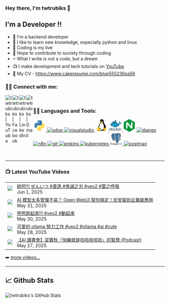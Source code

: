 ### Hey there, I'm twtrubiks 👋

## I'm a Developer !!

- 🔭 I'm a backend developer
- 🌱 I like to learn new knowledge, especially python and linux
- 👯 Coding is my live
- 🥅 Hope to contribute to society through coding
- ⚡  What I write is not a code, but a dream
- 📺 I make development and tech tutorials on [YouTube](https://www.youtube.com/user/blue524326)
- 🔭 My CV - https://www.cakeresume.com/blue555236sa56

### 🙋‍♂️ Connect with me:

[<img align="left" alt="twtrubiks | YouTube" width="22px" src="https://cdn.jsdelivr.net/npm/simple-icons@v3/icons/youtube.svg" />][youtube]
[<img align="left" alt="twtrubiks | Facebook" width="22px" src="https://cdn.jsdelivr.net/npm/simple-icons@v3/icons/facebook.svg" />][facebook]
[<img align="left" alt="twtrubiks | LinkedIn" width="22px" src="https://cdn.jsdelivr.net/npm/simple-icons@v3/icons/linkedin.svg" />][linkedin]
[<img align="left" alt="twtrubiks | Gmail" width="22px" src="https://cdn.jsdelivr.net/npm/simple-icons@v3/icons/gmail.svg" />][gmail]

<br />

### 👨‍💻 Languages and Tools:

<p align="left"> <a href="https://www.python.org" target="_blank"> <img src="https://raw.githubusercontent.com/devicons/devicon/master/icons/python/python-original.svg" alt="python" width="40" height="40"/> <a href="https://www.odoo.com/" target="_blank"> <img src="https://upload.wikimedia.org/wikipedia/commons/thumb/5/50/Odoo_logo.svg/320px-Odoo_logo.svg.png" alt="odoo" width="65" height="40"/> </a> <a href="https://code.visualstudio.com/" target="_blank"> <img src="https://upload.wikimedia.org/wikipedia/commons/thumb/9/9a/Visual_Studio_Code_1.35_icon.svg/240px-Visual_Studio_Code_1.35_icon.svg.png" alt="visualstudio" width="40" height="40"/> </a> <a href="https://www.linux.org/" target="_blank"> <img src="https://raw.githubusercontent.com/devicons/devicon/master/icons/linux/linux-original.svg" alt="linux" width="40" height="40"/> <a href="https://www.docker.com/" target="_blank"> <img src="https://raw.githubusercontent.com/devicons/devicon/master/icons/docker/docker-original-wordmark.svg" alt="docker" width="40" height="40"/> </a> </a> <a href="https://www.nginx.com" target="_blank"> <img src="https://raw.githubusercontent.com/devicons/devicon/master/icons/nginx/nginx-original.svg" alt="nginx" width="40" height="40"/> </a> </a> <a href="https://www.djangoproject.com/" target="_blank"> <img src="https://upload.wikimedia.org/wikipedia/commons/7/75/Django_logo.svg" alt="django" width="40" height="40"/> </a> <a href="[https://flask.palletsprojects.com/](https://upload.wikimedia.org/wikipedia/commons/5/53/N8n-logo-new.svg)" target="_blank"> <img src="https://upload.wikimedia.org/wikipedia/commons/5/53/N8n-logo-new.svg" alt="n8n" width="40" height="40"/> </a> <a href="https://git-scm.com/" target="_blank"> <img src="https://www.vectorlogo.zone/logos/git-scm/git-scm-icon.svg" alt="git" width="40" height="40"/> </a> <a href="https://www.jenkins.io" target="_blank"> <img src="https://www.vectorlogo.zone/logos/jenkins/jenkins-icon.svg" alt="jenkins" width="40" height="40"/> </a> <a href="https://kubernetes.io" target="_blank"> <img src="https://www.vectorlogo.zone/logos/kubernetes/kubernetes-icon.svg" alt="kubernetes" width="40" height="40"/> </a> <a href="https://www.postgresql.org" target="_blank"> <img src="https://raw.githubusercontent.com/devicons/devicon/master/icons/postgresql/postgresql-original-wordmark.svg" alt="postgresql" width="40" height="40"/> </a> <a href="https://postman.com" target="_blank"> <img src="https://www.vectorlogo.zone/logos/getpostman/getpostman-icon.svg" alt="postman" width="40" height="40"/> </a> </p>

<br />

---

### 📺 Latest YouTube Videos

<table>
    <tbody>
<!-- YOUTUBE:START --><tr><td><a href="https://www.youtube.com/watch?v=8mHmulC6sss"><img width="140px" src="https://i.ytimg.com/vi/8mHmulC6sss/mqdefault.jpg"></a></td>
<td><a href="https://www.youtube.com/watch?v=8mHmulC6sss">帥阿!!! ぜんいつ #善逸 #鬼滅之刃 #veo2 #雷之呼吸</a><br/>Jun 1, 2025</td></tr>
<tr><td><a href="https://www.youtube.com/watch?v=qdgwWvpGvDc"><img width="140px" src="https://i.ytimg.com/vi/qdgwWvpGvDc/mqdefault.jpg"></a></td>
<td><a href="https://www.youtube.com/watch?v=qdgwWvpGvDc">AI 模型太多管理不易？ Open WebUI 幫你搞定！從安裝到企業級應用</a><br/>May 31, 2025</td></tr>
<tr><td><a href="https://www.youtube.com/watch?v=3D9qSiZRiVM"><img width="140px" src="https://i.ytimg.com/vi/3D9qSiZRiVM/mqdefault.jpg"></a></td>
<td><a href="https://www.youtube.com/watch?v=3D9qSiZRiVM">熊熊跑起來!!! #veo2  #動起來</a><br/>May 30, 2025</td></tr>
<tr><td><a href="https://www.youtube.com/watch?v=XP-eYfnSYbc"><img width="140px" src="https://i.ytimg.com/vi/XP-eYfnSYbc/mqdefault.jpg"></a></td>
<td><a href="https://www.youtube.com/watch?v=XP-eYfnSYbc">可愛的 ollama 努力工作 #veo2  #ollama #ai #cute</a><br/>May 28, 2025</td></tr>
<tr><td><a href="https://www.youtube.com/watch?v=-8ZdbaePE6w"><img width="140px" src="https://i.ytimg.com/vi/-8ZdbaePE6w/mqdefault.jpg"></a></td>
<td><a href="https://www.youtube.com/watch?v=-8ZdbaePE6w">【AI 讀書會】梁實秋「快樂就是哈哈哈哈哈」的智慧 &lpar;Podcast&rpar;</a><br/>May 27, 2025</td></tr>
<!-- YOUTUBE:END -->
    </tbody>
</table>

➡️ [more videos...](https://www.youtube.com/user/blue524326)

---

## 📈 Github Stats

<p align="left">
  <img align="left" alt="twtrubiks's GitHub Stats" src="https://github-readme-stats.vercel.app/api?username=twtrubiks&show_icons=true&hide_border=true" />
</p>

[youtube]: https://www.youtube.com/user/blue524326
[linkedin]: https://www.linkedin.com/in/twtrubiks-a09330145/
[facebook]: https://www.facebook.com/TWTRubiks
[gmail]: mailto:twtrubiks@gmail.com
